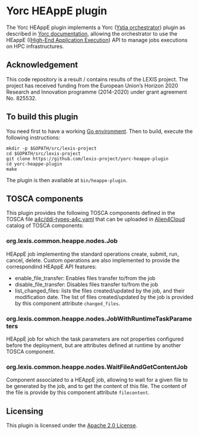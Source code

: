 # Yorc HEAppE plugin

The Yorc HEAppE plugin implements a Yorc ([Ystia orchestrator](https://github.com/ystia/yorc/)) plugin as described in [Yorc documentation](https://yorc.readthedocs.io/en/latest/plugins.html), allowing the orchestrator to use the HEappE (([High-End Application Execution](http://heappe.eu)) API to manage jobs executions on HPC infrastructures.

## Acknowledgement

This code repository is a result / contains results of the LEXIS project. The project has received funding from the European Union’s Horizon 2020 Research and Innovation programme (2014-2020) under grant agreement No. 825532.

## To build this plugin

You need first to have a working [Go environment](https://golang.org/doc/install).
Then to build, execute the following instructions:

```
mkdir -p $GOPATH/src/lexis-project
cd $GOPATH/src/lexis-project
git clone https://github.com/lexis-project/yorc-heappe-plugin
cd yorc-heappe-plugin
make
```

The plugin is then available at `bin/heappe-plugin`.

## TOSCA components

This plugin provides the following TOSCA components defined in the TOSCA file [a4c/ddi-types-a4c.yaml](a4c/heappe-types-a4c.yaml)
that can be uploaded in [Alien4Cloud](https://alien4cloud.github.io/) catalog of TOSCA components:

### org.lexis.common.heappe.nodes.Job
HEAppE job implementing the standard operations create, submit, run, cancel, delete.
Custom operations are also implemented to provide the correspondind HEAppE API features:
* enable_file_transfer: Enables files transfer to/from the job
* disable_file_transfer: Disables files transfer to/from the job
* list_changed_files: lists the files created/updated by the job, and their modification date.
The list of files created/updated by the job is provided by this component attribute `changed_files`.

### org.lexis.common.heappe.nodes.JobWithRuntimeTaskParameters
HEAppE job for which the task parameters are not properties configured before the deployment,
but are attributes defined at runtime by another TOSCA component.

### org.lexis.common.heappe.nodes.WaitFileAndGetContentJob
Component associated to a HEAppE job, allowing to wait for a given file to be generated by the job,
and to get the content of this file. The content of the file is provide by this component attribute `filecontent`.

## Licensing

This plugin is licensed under the [Apache 2.0 License](LICENSE).


